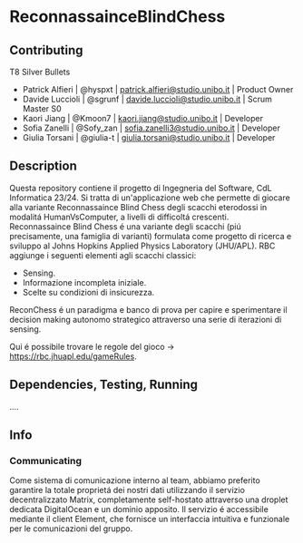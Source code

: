 # ReconnassainceBlindChess

## Contributing

T8 Silver Bullets
- Patrick Alfieri | @hyspxt | patrick.alfieri@studio.unibo.it | Product Owner
- Davide Luccioli | @sgrunf | davide.luccioli@studio.unibo.it | Scrum Master S0
- Kaori Jiang | @Kmoon7 | kaori.jiang@studio.unibo.it | Developer
- Sofia Zanelli | @Sofy_zan | sofia.zanelli3@studio.unibo.it | Developer
- Giulia Torsani | @giulia-t | giulia.torsani@studio.unibo.it | Developer

## Description
Questa repository contiene il progetto di Ingegneria del Software, CdL Informatica 23/24. 
Si tratta di un'applicazione web che permette di giocare alla variante Reconnassaince Blind Chess degli scacchi eterodossi in modalitá HumanVsComputer, a livelli di difficoltá crescenti.  
Reconnassaince Blind Chess é una variante degli scacchi (piú precisamente, una famiglia di varianti) formulata come progetto di ricerca e sviluppo al Johns Hopkins Applied Physics Laboratory (JHU/APL). RBC aggiunge i seguenti elementi agli scacchi classici:
- Sensing.
- Informazione incompleta iniziale.
- Scelte su condizioni di insicurezza.

ReconChess é un paradigma e banco di prova per capire e sperimentare il decision making autonomo strategico attraverso una serie di iterazioni di sensing.


Qui é possibile trovare le regole del gioco -> https://rbc.jhuapl.edu/gameRules.

## Dependencies, Testing, Running
....

## Info
### Communicating
Come sistema di comunicazione interno al team, abbiamo preferito garantire la totale proprietá dei nostri dati utilizzando il servizio decentralizzato Matrix, completamente self-hostato attraverso una droplet dedicata DigitalOcean e un dominio apposito. Il servizio é accessibile mediante il client Element, che fornisce un interfaccia intuitiva e funzionale per le comunicazioni del gruppo.







